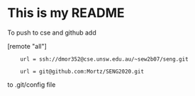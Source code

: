 # This is my README
To push to cse and github add

[remote "all"]

        url = ssh://dmor352@cse.unsw.edu.au/~sew2b07/seng.git
        
        url = git@github.com:Mortz/SENG2020.git

to .git/config file
